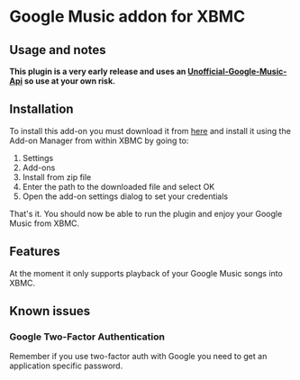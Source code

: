 # Google Music addon for XBMC

## Usage and notes

**This plugin is a very early release and uses an [Unofficial-Google-Music-Api](https://github.com/simon-weber/Unofficial-Google-Music-API) so use at your own risk.**

## Installation

To install this add-on you must download it from [here](http://forum.kodi.tv/showthread.php?tid=200640)
and install it using the Add-on Manager from within XBMC by going to:

1. Settings
2. Add-ons
3. Install from zip file
4. Enter the path to the downloaded file and select OK
5. Open the add-on settings dialog to set your credentials

That's it. You should now be able to run the plugin and enjoy your Google Music from XBMC.

## Features

At the moment it only supports playback of your Google Music songs into XBMC.

## Known issues

### Google Two-Factor Authentication
Remember if you use two-factor auth with Google you need to get an application specific password.
